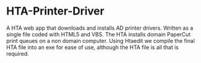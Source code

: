 # HTA-Printer-Driver
A HTA web app that downloads and installs AD printer drivers. Written as a single file coded with HTML5 and VBS. The HTA installs domain PaperCut print queues on a non domain computer. Using Htaedit we compile the final HTA file into an exe for ease of use, although the HTA file is all that is required.

